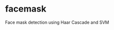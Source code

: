 # facemask
Face mask detection using Haar Cascade and SVM

<p><img scr = "https://github.com/davidlorenzo47/facemask/blob/main/gif.gif"></p>
